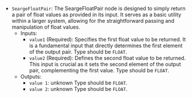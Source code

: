 - `SeargeFloatPair`: The SeargeFloatPair node is designed to simply return a pair of float values as provided in its input. It serves as a basic utility within a larger system, allowing for the straightforward passing and manipulation of float values.
    - Inputs:
        - `value1` (Required): Specifies the first float value to be returned. It is a fundamental input that directly determines the first element of the output pair. Type should be `FLOAT`.
        - `value2` (Required): Defines the second float value to be returned. This input is crucial as it sets the second element of the output pair, complementing the first value. Type should be `FLOAT`.
    - Outputs:
        - `value 1`: unknown Type should be `FLOAT`.
        - `value 2`: unknown Type should be `FLOAT`.
